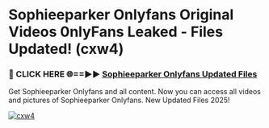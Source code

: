 # Sophieeparker Onlyfans Original Videos 0nlyFans Leaked - Files Updated! (cxw4)

<h3>🔴 CLICK HERE 🌐==►► <a href="https://tinyurl.com/ehrbuxhb" rel="nofollow">Sophieeparker Onlyfans Updated Files</a></h3>

Get Sophieeparker Onlyfans and all content. Now you can access all videos and pictures of Sophieeparker Onlyfans. New Updated Files 2025!

[![cxw4](https://i.imgur.com/lVYEuWS.gif)](https://tinyurl.com/ehrbuxhb)
